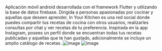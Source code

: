 Aplicación móvil android desarrollada con el framework Flutter y utilizando la base de datos firebase. 
Dirigida a personas apasionadas por cocinar y aquellas que deseen aprender, In Your Kitchen es una red social donde puedes compartir tus recetas de cocina con otros usuarios, realizarles consultas por chat y ver recetas de tu preferencia. Inspirada en la app Instagram, posees un perfil donde se encuentran todas tus recetas publicadas y aquellas que te han gustado, adicionalmente se incluye un amplio catálogo de recetas.
![image](https://github.com/JeanContreras12/P-Titulo/assets/62577489/6cf86729-876f-4379-bccb-984b38a88a34)
![image](https://github.com/JeanContreras12/P-Titulo/assets/62577489/4a0c1201-9a3b-4d3f-ab53-bea59a1dfd87)

